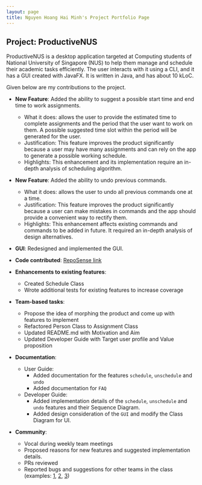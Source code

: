```yaml
---
layout: page
title: Nguyen Hoang Hai Minh's Project Portfolio Page
---
```


## Project: ProductiveNUS

ProductiveNUS is a desktop application targeted at Computing students of National University of Singapore (NUS) to help them manage and schedule their academic tasks efficiently. The user interacts with it using a CLI, and it has a GUI created with JavaFX. It is written in Java, and has about 10 kLoC.

Given below are my contributions to the project.

* **New Feature**: Added the ability to suggest a possible start time and end time to work assignments.
    * What it does: allows the user to provide the estimated time to complete assignments and the period that the user want to work on them.
    A possible suggested time slot within the period will be generated for the user.
    * Justification: This feature improves the product significantly because a user may have many assignments and can rely on the app to generate a possible working schedule.
    * Highlights: This enhancement and its implementation require an in-depth analysis of scheduling algorithm.
    
* **New Feature**: Added the ability to undo previous commands.
    * What it does: allows the user to undo all previous commands one at a time.
    * Justification: This feature improves the product significantly because a user can make mistakes in commands and the app should provide a convenient way to rectify them.
    * Highlights: This enhancement affects existing commands and commands to be added in future. It required an in-depth analysis of design alternatives.
    
* **GUI**: Redesigned and implemented the GUI.

* **Code contributed**: [RepoSense link](https://nus-cs2103-ay2021s1.github.io/tp-dashboard/#breakdown=true&search=minhhhnguyen2000)

* **Enhancements to existing features**:
  * Created Schedule Class
  * Wrote additional tests for existing features to increase coverage
  
<div style="page-break-after: always;"></div>
  
* **Team-based tasks**:
  * Propose the idea of morphing the product and come up with features to implement
  * Refactored Person Class to Assignment Class
  * Updated README.md with Motivation and Aim
  * Updated Developer Guide with Target user profile and Value proposition

* **Documentation**:
  * User Guide:
    * Added documentation for the features `schedule`, `unschedule` and `undo`
    * Added documentation for `FAQ`
  * Developer Guide:
    * Added implementation details of the `schedule`, `unschedule` and `undo` features and their Sequence Diagram.
    * Added design consideration of the `GUI` and modify the Class Diagram for UI.

* **Community**:
  * Vocal during weekly team meetings
  * Proposed reasons for new features and suggested implementation details.  
  * PRs reviewed
  * Reported bugs and suggestions for other teams in the class (examples: [1](https://github.com/minhhhnguyen2000/ped/issues/1), [2](https://github.com/minhhhnguyen2000/ped/issues/2), [3](https://github.com/minhhhnguyen2000/ped/issues/3))
